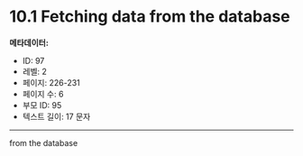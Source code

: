 # 10.1 Fetching data from the database

**메타데이터:**
- ID: 97
- 레벨: 2
- 페이지: 226-231
- 페이지 수: 6
- 부모 ID: 95
- 텍스트 길이: 17 문자

---

from the database